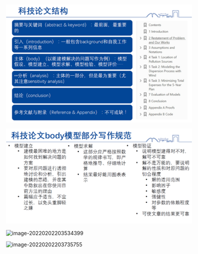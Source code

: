 ![image-20220202203130858](.\Data\image-20220202203130858.png)

![image-20220202203344603](.\Data\image-20220202203344603.png)

![image-20220202203534399](D:\Working\PRP\Code\Code_xm\Data\image-20220202203534399.png)

![image-20220202203735755](D:\Working\PRP\Code\Code_xm\Data\image-20220202203735755.png)